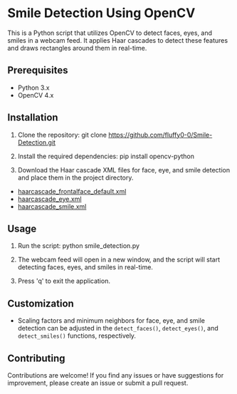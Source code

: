 # Smile Detection Using OpenCV

This is a Python script that utilizes OpenCV to detect faces, eyes, and smiles in a webcam feed. It applies Haar cascades to detect these features and draws rectangles around them in real-time.

## Prerequisites

- Python 3.x
- OpenCV 4.x

## Installation

1. Clone the repository:
   git clone https://github.com/fluffy0-0/Smile-Detection.git

2. Install the required dependencies:
   pip install opencv-python

3. Download the Haar cascade XML files for face, eye, and smile detection and place them in the project directory.

- [haarcascade_frontalface_default.xml](https://github.com/opencv/opencv/blob/master/data/haarcascades/haarcascade_frontalface_default.xml)
- [haarcascade_eye.xml](https://github.com/opencv/opencv/blob/master/data/haarcascades/haarcascade_eye.xml)
- [haarcascade_smile.xml](https://github.com/opencv/opencv/blob/master/data/haarcascades/haarcascade_smile.xml)

## Usage

1. Run the script:
   python smile_detection.py

2. The webcam feed will open in a new window, and the script will start detecting faces, eyes, and smiles in real-time.

3. Press 'q' to exit the application.

## Customization

- Scaling factors and minimum neighbors for face, eye, and smile detection can be adjusted in the `detect_faces()`, `detect_eyes()`, and `detect_smiles()` functions, respectively.

## Contributing

Contributions are welcome! If you find any issues or have suggestions for improvement, please create an issue or submit a pull request.
